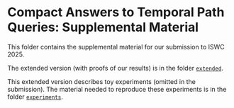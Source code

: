 # Compact Answers to Temporal Path Queries: Supplemental Material

This folder contains the supplemental material for our submission to ISWC 2025.

The extended version (with proofs of our results) is in the folder [`extended`]("./extended/README.md").

This extended version describes toy experiments (omitted in the submission).
The material needed to reproduce these experiments is in the folder [`experiments`]("./experiments/README.md").
